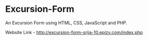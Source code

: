 # Excursion-Form
An Excursion Form using HTML, CSS, JavaScript and PHP.

Website Link - http://excursion-form-srija-10.epizy.com/index.php
